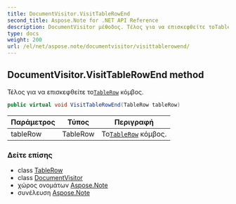 ```yaml
---
title: DocumentVisitor.VisitTableRowEnd
second_title: Aspose.Note for .NET API Reference
description: DocumentVisitor μέθοδος. Τέλος για να επισκεφθείτε τοTableRow κόμβος.
type: docs
weight: 200
url: /el/net/aspose.note/documentvisitor/visittablerowend/
---
```

## DocumentVisitor.VisitTableRowEnd method

Τέλος για να επισκεφθείτε το[`TableRow`](../../tablerow/) κόμβος.

```csharp
public virtual void VisitTableRowEnd(TableRow tableRow)
```

| Παράμετρος | Τύπος | Περιγραφή |
| --- | --- | --- |
| tableRow | TableRow | Το[`TableRow`](../../tablerow/) κόμβος. |

### Δείτε επίσης

* class [TableRow](../../tablerow/)
* class [DocumentVisitor](../)
* χώρος ονομάτων [Aspose.Note](../../documentvisitor/)
* συνέλευση [Aspose.Note](../../../)



